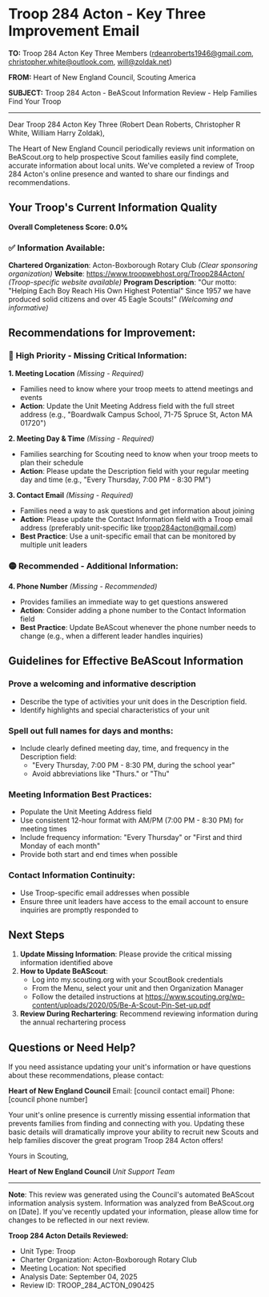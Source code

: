 # Troop 284 Acton - Key Three Improvement Email

**TO:** Troop 284 Acton Key Three Members (rdeanroberts1946@gmail.com, christopher.white@outlook.com, will@zoldak.net)

**FROM:** Heart of New England Council, Scouting America

**SUBJECT:** Troop 284 Acton - BeAScout Information Review - Help Families Find Your Troop

---

Dear Troop 284 Acton Key Three (Robert Dean Roberts, Christopher R White, William Harry Zoldak),

The Heart of New England Council periodically reviews unit information on BeAScout.org to help prospective Scout families easily find complete, accurate information about local units. We've completed a review of Troop 284 Acton's online presence and wanted to share our findings and recommendations.

## Your Troop's Current Information Quality

**Overall Completeness Score: 0.0%**

### ✅ **Information Available:**
**Chartered Organization**: Acton-Boxborough Rotary Club *(Clear sponsoring organization)*
**Website**: https://www.troopwebhost.org/Troop284Acton/ *(Troop-specific website available)*
**Program Description**: "Our motto: "Helping Each Boy Reach His Own Highest Potential" Since 1957 we have produced solid citizens and over 45 Eagle Scouts!" *(Welcoming and informative)*

## Recommendations for Improvement:

### 🔴 **High Priority - Missing Critical Information:**

**1. Meeting Location** *(Missing - Required)*
- Families need to know where your troop meets to attend meetings and events
- **Action**: Update the Unit Meeting Address field with the full street address (e.g., "Boardwalk Campus School, 71-75 Spruce St, Acton MA 01720")

**2. Meeting Day & Time** *(Missing - Required)*
- Families searching for Scouting need to know when your troop meets to plan their schedule
- **Action**: Please update the Description field with your regular meeting day and time (e.g., "Every Thursday, 7:00 PM - 8:30 PM")

**3. Contact Email** *(Missing - Required)*
- Families need a way to ask questions and get information about joining
- **Action**: Please update the Contact Information field with a Troop email address (preferably unit-specific like troop284acton@gmail.com)
- **Best Practice**: Use a unit-specific email that can be monitored by multiple unit leaders

### 🟡 **Recommended - Additional Information:**

**4. Phone Number** *(Missing - Recommended)*
- Provides families an immediate way to get questions answered
- **Action**: Consider adding a phone number to the Contact Information field
- **Best Practice**: Update BeAScout whenever the phone number needs to change (e.g., when a different leader handles inquiries)

## Guidelines for Effective BeAScout Information

### **Prove a welcoming and informative description**
- Describe the type of activities your unit does in the Description field.
- Identify highlights and special characteristics of your unit

### **Spell out full names for days and months:**
- Include clearly defined meeting day, time, and frequency in the Description field:
  - "Every Thursday, 7:00 PM - 8:30 PM, during the school year"
  - Avoid abbreviations like "Thurs." or "Thu"

### **Meeting Information Best Practices:**
- Populate the Unit Meeting Address field
- Use consistent 12-hour format with AM/PM (7:00 PM - 8:30 PM) for meeting times
- Include frequency information: "Every Thursday" or "First and third Monday of each month"
- Provide both start and end times when possible

### **Contact Information Continuity:**
- Use Troop-specific email addresses when possible
- Ensure three unit leaders have access to the email account to ensure inquiries are promptly responded to

## Next Steps

1. **Update Missing Information**: Please provide the critical missing information identified above
2. **How to Update BeAScout**: 
   - Log into my.scouting.org with your ScoutBook credentials
   - From the Menu, select your unit and then Organization Manager
   - Follow the detailed instructions at
     https://www.scouting.org/wp-content/uploads/2020/05/Be-A-Scout-Pin-Set-up.pdf
3. **Review During Rechartering**: Recommend reviewing information during the annual rechartering process

## Questions or Need Help?

If you need assistance updating your unit's information or have questions about these recommendations, please contact:

**Heart of New England Council**
Email: [council contact email]
Phone: [council phone number]

Your unit's online presence is currently missing essential information that prevents families from finding and connecting with you. Updating these basic details will dramatically improve your ability to recruit new Scouts and help families discover the great program Troop 284 Acton offers!

Yours in Scouting,

**Heart of New England Council**
*Unit Support Team*

---

**Note**: This review was generated using the Council's automated BeAScout information analysis system. Information was analyzed from BeAScout.org on [Date]. If you've recently updated your information, please allow time for changes to be reflected in our next review.

**Troop 284 Acton Details Reviewed:**
- Unit Type: Troop
- Charter Organization: Acton-Boxborough Rotary Club
- Meeting Location: Not specified
- Analysis Date: September 04, 2025
- Review ID: TROOP_284_ACTON_090425